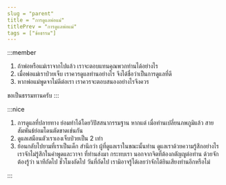 ```yaml
---
slug = "parent"
title = "การดูแลพ่อแม่"
titlePrev = "การดูแลพ่อแม่"
tags = ["ข้อธรรม"]
---
```


:::member

1. ถ้าพ่อหรือแม่เราจากไปแล้ว เราจะตอบแทนคุณพวกท่านได้อย่างไร
1. เมื่อพ่อแม่เราป่วยเจ็บ เราควรดูแลท่านอย่างไร จึงได้ชื่อว่าเป็นการดูแลที่ดี
1. หากพ่อแม่พูดจาไม่ดีต่อเรา เราควรจะตอบสนองอย่างไรจึงควร

ขอเป็นธรรมทานครับ
:::

:::nice

1. การดูแลที่ปลายทาง ย่อมทำได้โดยวิปัสสนากรรมฐาน หากแต่
เมื่อท่านเปลี่ยนภพภูมิแล้ว สายสัมพันธ์ย่อมโดนตัดขาดเช่นกัน
1. ดูแลเสมือนตัวเราเองเจ็บป่วยเป็น 2 เท่า
1. ย้อนกลับไปยามที่เราเป็นเด็ก สำนึกว่า ผู้ที่ดูแลเราในขณะนั้นท่าน
ดูแลเราด้วยความรู้สึกอย่างไร เราจักไม่รู้สึกในคำพูดและวาจา ที่ท่านส่งมา
กระทบเรา นอกจากจิตที่ต้องกตัญญูต่อท่าน ด้วยจักต้องรู้ว่า นาทีถัดไป
ชั่วโมงถัดไป วันที่ถัดไป เรามิอาจรู้ได้เลยว่าจักได้ยินเสียงท่านอีกหรือไม่

:::
